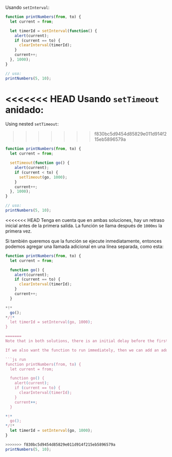 
Usando `setInterval`:

```js run
function printNumbers(from, to) {
  let current = from;

  let timerId = setInterval(function() {
    alert(current);
    if (current == to) {
      clearInterval(timerId);
    }
    current++;
  }, 1000);
}

// uso:
printNumbers(5, 10);
```

<<<<<<< HEAD
Usando `setTimeout` anidado:
=======
Using nested `setTimeout`:

>>>>>>> f830bc5d9454d85829e011d914f215eb5896579a

```js run
function printNumbers(from, to) {
  let current = from;

  setTimeout(function go() {
    alert(current);
    if (current < to) {
      setTimeout(go, 1000);
    }
    current++;
  }, 1000);
}

// uso:
printNumbers(5, 10);
```

<<<<<<< HEAD
Tenga en cuenta que en ambas soluciones, hay un retraso inicial antes de la primera salida. La función se llama después de `1000ms` la primera vez.

Si también queremos que la función se ejecute inmediatamente, entonces podemos agregar una llamada adicional en una línea separada, como esta:

```js run
function printNumbers(from, to) {
  let current = from;

  function go() {
    alert(current);
    if (current == to) {
      clearInterval(timerId);
    }
    current++;
  }

*!*
  go();
*/!*
  let timerId = setInterval(go, 1000);
}

=======
Note that in both solutions, there is an initial delay before the first output. The function is called after `1000ms` the first time.

If we also want the function to run immediately, then we can add an additional call on a separate line, like this:

```js run
function printNumbers(from, to) {
  let current = from;

  function go() {
    alert(current);
    if (current == to) {
      clearInterval(timerId);
    }
    current++;
  }

*!*
  go();
*/!*
  let timerId = setInterval(go, 1000);
}

>>>>>>> f830bc5d9454d85829e011d914f215eb5896579a
printNumbers(5, 10);
```
